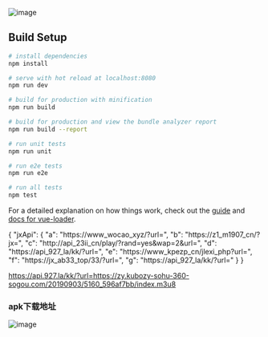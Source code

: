 ![image](https://note.youdao.com/favicon.ico)

## Build Setup

``` bash
# install dependencies
npm install

# serve with hot reload at localhost:8080
npm run dev

# build for production with minification
npm run build

# build for production and view the bundle analyzer report
npm run build --report

# run unit tests
npm run unit

# run e2e tests
npm run e2e

# run all tests
npm test
```

For a detailed explanation on how things work, check out the [guide](http://vuejs-templates.github.io/webpack/) and [docs for vue-loader](http://vuejs.github.io/vue-loader).


{
  "jxApi": {
    "a": "https://www_wocao_xyz/?url=",
    "b": "https://z1_m1907_cn/?jx=",
    "c": "http://api_23ii_cn/play/?rand=yes&wap=2&url=",
    "d": "https://api_927_la/kk/?url=",
    "e": "https://www_kpezp_cn/jlexi_php?url=",
    "f": "https://jx_ab33_top/33/?url=",
    "g": "https://api_927_la/kk/?url="
  }
}

https://api.927.la/kk/?url=https://zy.kubozy-sohu-360-sogou.com/20190903/5160_596af7bb/index.m3u8
###  apk下载地址
![image](https://upload-images.jianshu.io/upload_images/11012889-f8639e8d76209e23.png?imageMogr2/auto-orient/strip%7CimageView2/2/w/1240)
